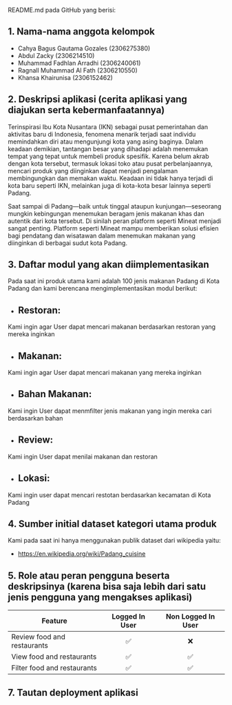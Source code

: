 README.md pada GitHub yang berisi:
## 1. Nama-nama anggota kelompok
- Cahya Bagus Gautama Gozales (2306275380)
- Abdul Zacky (2306214510)
- Muhammad Fadhlan Arradhi (2306240061)
- Ragnall Muhammad Al Fath (2306210550)
- Khansa Khairunisa (2306152462)

## 2. Deskripsi aplikasi (cerita aplikasi yang diajukan serta kebermanfaatannya)
Terinspirasi Ibu Kota Nusantara (IKN) sebagai pusat pemerintahan dan aktivitas baru di Indonesia, fenomena menarik terjadi saat individu memindahkan diri atau mengunjungi kota yang asing baginya. Dalam keadaan demikian, tantangan besar yang dihadapi adalah menemukan tempat yang tepat untuk membeli produk spesifik. Karena belum akrab dengan kota tersebut, termasuk lokasi toko atau pusat perbelanjaannya, mencari produk yang diinginkan dapat menjadi pengalaman membingungkan dan memakan waktu. Keadaan ini tidak hanya terjadi di kota baru seperti IKN, melainkan juga di kota-kota besar lainnya seperti Padang.

Saat sampai di Padang—baik untuk tinggal ataupun kunjungan—seseorang mungkin kebingungan menemukan beragam jenis makanan khas dan autentik dari kota tersebut. Di sinilah peran platform seperti Mineat menjadi sangat penting. Platform seperti Mineat mampu memberikan solusi efisien bagi pendatang dan wisatawan dalam menemukan makanan yang diinginkan di berbagai sudut kota Padang.

## 3. Daftar modul yang akan diimplementasikan
Pada saat ini produk utama kami adalah 100 jenis makanan Padang di Kota Padang dan kami berencana mengimplementasikan modul berikut:
- ## Restoran:
Kami ingin agar User dapat mencari makanan berdasarkan restoran yang mereka inginkan
- ## Makanan:
Kami ingin agar User dapat mencari makanan yang mereka inginkan
- ## Bahan Makanan:
Kami ingin User dapat menmfilter jenis makanan yang ingin mereka cari berdasarkan bahan
- ## Review:
Kami ingin User dapat menilai makanan dan restoran 
- ## Lokasi:
Kami ingin user dapat mencari restotan berdasarkan kecamatan di Kota Padang

## 4. Sumber initial dataset kategori utama produk
Kami pada saat ini hanya menggunakan publik dataset dari wikipedia yaitu:
- https://en.wikipedia.org/wiki/Padang_cuisine
  
## 5. Role atau peran pengguna beserta deskripsinya (karena bisa saja lebih dari satu jenis pengguna yang mengakses aplikasi)

| Feature                         | Logged In User  | Non Logged In User |
|----------------------------------|:-----------------:|:--------------------:|
| Review food and restaurants      | ✅               | ❌                 |
| View food and restaurants        | ✅               | ✅                 |
| Filter food and restaurants      | ✅               | ✅                 |



## 7. Tautan deployment aplikasi

